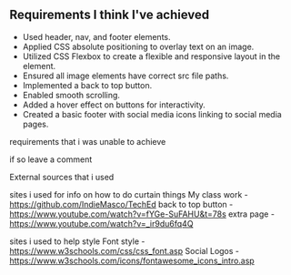 ## Requirements I think I've achieved

- Used header, nav, and footer elements.
- Applied CSS absolute positioning to overlay text on an image.
- Utilized CSS Flexbox to create a flexible and responsive layout in the <nav> element.
- Ensured all image elements have correct src file paths.
- Implemented a back to top button.
- Enabled smooth scrolling.
- Added a hover effect on buttons for interactivity.
- Created a basic footer with social media icons linking to social media pages.

requirements that i was unable to achieve

if so leave a comment

External sources that i used

sites i used for info on how to do curtain things
My class work - https://github.com/IndieMasco/TechEd
back to top button - https://www.youtube.com/watch?v=fYGe-SuFAHU&t=78s
extra page - https://www.youtube.com/watch?v=_ir9du6fq4Q

sites i used to help style
Font style - https://www.w3schools.com/css/css_font.asp
Social Logos - https://www.w3schools.com/icons/fontawesome_icons_intro.asp
